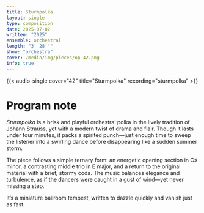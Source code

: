 ```yaml
---
title: Sturmpolka
layout: single
type: composition
date: 2025-07-02
written: "2025"
ensemble: orchestral
length: "3' 28''"
show: "orchestra"
cover: /media/img/pieces/op-42.png
info: true
---
```


{{< audio-single cover="42" title="Sturmpolka" recording="sturmpolka" >}}

# Program note

*Sturmpolka* is a brisk and playful orchestral polka in the lively tradition of Johann Strauss, yet with a modern twist of drama and flair. Though it lasts under four minutes, it packs a spirited punch—just enough time to sweep the listener into a swirling dance before disappearing like a sudden summer storm.

The piece follows a simple ternary form: an energetic opening section in C♯ minor, a contrasting middle trio in E major, and a return to the original material with a brief, stormy coda. The music balances elegance and turbulence, as if the dancers were caught in a gust of wind—yet never missing a step.

It’s a miniature ballroom tempest, written to dazzle quickly and vanish just as fast.